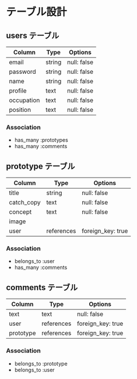 # テーブル設計

## users テーブル

| Column     | Type   | Options     |
| --------   | ------ | ----------- |
| email      | string | null: false |
| password   | string | null: false |
| name       | string | null: false |
| profile    | text   | null: false |
| occupation | text   | null: false |
| position   | text   | null: false |

### Association

* has_many :prototypes
* has_many :comments


## prototype テーブル

| Column     | Type   | Options     |
| ------     | ------ | ----------- |
| title      | string | null: false |
| catch_copy | text   | null: false |
| concept    | text   | null: false |
| image      |        |                |
| user       | references| foreign_key: true |

### Association

- belongs_to :user
- has_many :comments

## comments テーブル

| Column    | Type       | Options        |
| ------    | ------     | -----------    |
| text      | text       | null: false |
| user      | references | foreign_key: true  |
| prototype | references | foreign_key: true  |

### Association

- belongs_to :prototype
- belongs_to :user